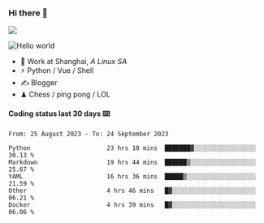 ### Hi there 👋
![](https://komarev.com/ghpvc/?username=Xuhandsome)


<img src="https://github-readme-stats.vercel.app/api?username=XuHandsome&show_icons=true&theme=merko" alt="Hello world">

<br/>

- 🍻  Work at Shanghai, _A Linux SA_
- ⚡  Python / Vue / Shell
- ✍️  Blogger
- ♟  Chess / ping pong / LOL

#### Coding status last 30 days ⌨️

<!--START_SECTION:waka-->

```text
From: 25 August 2023 - To: 24 September 2023

Python                     23 hrs 10 mins  ███████▓░░░░░░░░░░░░░░░░░   30.13 %
Markdown                   19 hrs 44 mins  ██████▒░░░░░░░░░░░░░░░░░░   25.67 %
YAML                       16 hrs 36 mins  █████▒░░░░░░░░░░░░░░░░░░░   21.59 %
Other                      4 hrs 46 mins   █▓░░░░░░░░░░░░░░░░░░░░░░░   06.21 %
Docker                     4 hrs 39 mins   █▓░░░░░░░░░░░░░░░░░░░░░░░   06.06 %
```

<!--END_SECTION:waka-->
